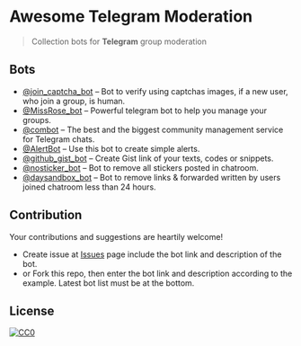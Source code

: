 # Awesome Telegram Moderation
> Collection bots for **Telegram** group moderation

## Bots

- [@join_captcha_bot](https://telegram.me/join_captcha_bot) – Bot to verify using captchas images, if a new user, who join a group, is human.
- [@MissRose_bot](https://telegram.me/MissRose_bot) – Powerful telegram bot to help you manage your groups.
- [@combot](https://telegram.me/combot) – The best and the biggest community management service for Telegram chats.
- [@AlertBot](https://telegram.me/AlertBot) – Use this bot to create simple alerts.
- [@github_gist_bot](https://telegram.me/github_gist_bot) – Create Gist link of your texts, codes or snippets.
- [@nosticker_bot](https://telegram.me/nosticker_bot) – Bot to remove all stickers posted in chatroom.
- [@daysandbox_bot](https://telegram.me/daysandbox_bot) – Bot to remove links & forwarded written by users joined chatroom less than 24 hours.

## Contribution
Your contributions and suggestions are heartily welcome!

- Create issue at [Issues](https://github.com/ossid/awesome-telegram-moderation/issues) page include the bot link and description of the bot.
- or Fork this repo, then enter the bot link and description according to the example. Latest bot list must be at the bottom.

## License
[![CC0](http://mirrors.creativecommons.org/presskit/buttons/88x31/svg/cc-zero.svg)](https://creativecommons.org/publicdomain/zero/1.0/)
